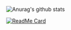 ![Anurag's github stats](https://github-readme-stats.vercel.app/api?username=Mathie-Josh&show_icons=true&theme=radical)

[![ReadMe Card](https://github-readme-stats.vercel.app/api/pin/?username=Mathie-Josh&repo=github-readme-stats&show_owner)](https://github.com/Mathie-Josh/github-readme-stats)
